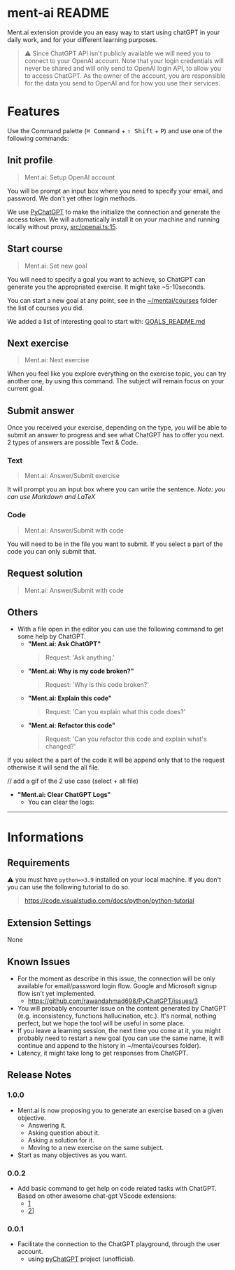 # ment-ai README

Ment.ai extension provide you an easy way to start using chatGPT in your daily work, and for your different learning purposes.

> :warning: Since ChatGPT API isn't publicly available we will need you to connect to your OpenAI account. Note that your login credentials will never be shared and will only send to OpenAI login API, to allow you to access ChatGPT.
> As the owner of the account, you are responsible for the data you send to OpenAI and for how you use their services.

# Features

Use the Command palette (<kbd>⌘ Command</kbd> + <kbd>⇧ Shift</kbd> + <kbd>P</kbd>) and use one of the following commands:

## Init profile

> Ment.ai: Setup OpenAI account

You will be prompt an input box where you need to specify your email, and password. We don't yet other login methods.

We use [PyChatGPT](https://github.com/rawandahmad698/PyChatGPT) to make the initialize the connection and generate the access token. We will automatically install it on your machine and running locally without proxy, [src/openai.ts:15](src/openai.ts:15).

## Start course

> Ment.ai: Set new goal

You will need to specify a goal you want to achieve, so ChatGPT can generate you the appropriated exercise. It might take ~5-10seconds.

You can start a new goal at any point, see in the [~/mentai/courses](~/mentai/courses) folder the list of courses you did.

We added a list of interesting goal to start with: [GOALS_README.md](GOALS_README.md)

## Next exercise

> Ment.ai: Next exercise

When you feel like you explore everything on the exercise topic, you can try another one, by using this command. The subject will remain focus on your current goal.

## Submit answer

Once you received your exercise, depending on the type, you will be able to submit an answer to progress and see what ChatGPT has to offer you next. 2 types of answers are possible Text & Code.

### Text

> Ment.ai: Answer/Submit exercise

It will prompt you an input box where you can write the sentence. _Note: you can use Markdown and LaTeX_

### Code

> Ment.ai: Answer/Submit with code

You will need to be in the file you want to submit. If you select a part of the code you can only submit that.

## Request solution

> Ment.ai: Answer/Submit with code

## Others

- With a file open in the editor you can use the following command to get some help by ChatGPT.
  - **"Ment.ai: Ask ChatGPT"**
    > Request: 'Ask anything.'
  - **"Ment.ai: Why is my code broken?"**
    > Request: 'Why is this code broken?'
  - **"Ment.ai: Explain this code"**
    > Request: 'Can you explain what this code does?'
  - **"Ment.ai: Refactor this code"**
    > Request: 'Can you refactor this code and explain what's changed?'

If you select the a part of the code it will be append only that to the request otherwise it will send the all file.

// add a gif of the 2 use case (select + all file)

- **"Ment.ai: Clear ChatGPT Logs"**
  - You can clear the logs:

---

# Informations

## Requirements

:warning: you must have `python=>3.9` installed on your local machine. If you don't you can use the following tutorial to do so.

> https://code.visualstudio.com/docs/python/python-tutorial

## Extension Settings

None

## Known Issues

- For the moment as describe in this issue, the connection will be only available for email/password login flow. Google and Microsoft signup flow isn't yet implemented.
  - https://github.com/rawandahmad698/PyChatGPT/issues/3
- You will probably encounter issue on the content generated by ChatGPT (e.g. inconsistency, functions hallucination, etc.). It's normal, nothing perfect, but we hope the tool will be useful in some place.
- If you leave a learning session, the next time you come at it, you might probably need to restart a new goal (you can use the same name, it will continue and append to the history in ~/mentai/courses folder).
- Latency, it might take long to get responses from ChatGPT.

## Release Notes

### 1.0.0

- Ment.ai is now proposing you to generate an exercise based on a given objective.
  - Answering it.
  - Asking question about it.
  - Asking a solution for it.
  - Moving to a new exercise on the same subject.
- Start as many objectives as you want.

### 0.0.2

- Add basic command to get help on code related tasks with ChatGPT. Based on other awesome chat-gpt VScode extensions:
  - [1](https://github.com/barnesoir/chatgpt-vscode-plugin)
  - [2](https://github.com/kiranvshah/chatgpt-helper)]

### 0.0.1

- Facilitate the connection to the ChatGPT playground, through the user account.
  - using [pyChatGPT](https://github.com/rawandahmad698/PyChatGPT) project (unofficial).
